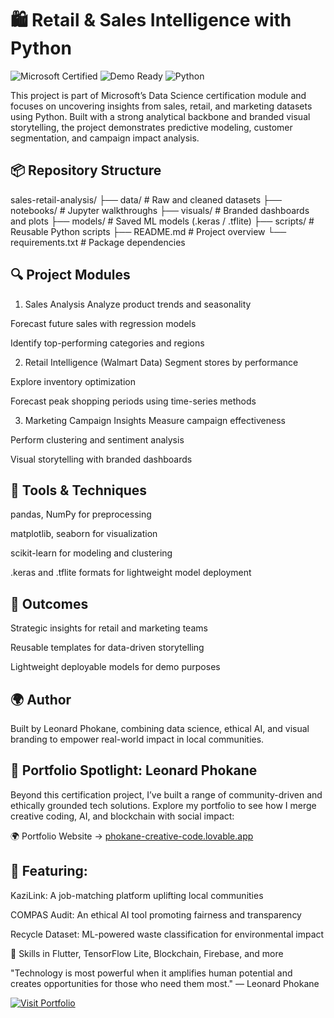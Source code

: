 # 🛍️ Retail & Sales Intelligence with Python

![Microsoft Certified](https://img.shields.io/badge/Microsoft-Certified-blue?logo=microsoft&style=for-the-badge)
![Demo Ready](https://img.shields.io/badge/Demo-Ready-brightgreen?style=for-the-badge)
![Python](https://img.shields.io/badge/Built%20with-Python-3776AB?logo=python&logoColor=white&style=for-the-badge)


This project is part of Microsoft’s Data Science certification module and focuses on uncovering insights from sales, retail, and marketing datasets using Python. Built with a strong analytical backbone and branded visual storytelling, the project demonstrates predictive modeling, customer segmentation, and campaign impact analysis.

## 📦 Repository Structure


sales-retail-analysis/
├── data/         # Raw and cleaned datasets
├── notebooks/    # Jupyter walkthroughs
├── visuals/      # Branded dashboards and plots
├── models/       # Saved ML models (.keras / .tflite)
├── scripts/      # Reusable Python scripts
├── README.md     # Project overview
└── requirements.txt  # Package dependencies

## 🔍 Project Modules
1. Sales Analysis
Analyze product trends and seasonality

Forecast future sales with regression models

Identify top-performing categories and regions

2. Retail Intelligence (Walmart Data)
Segment stores by performance

Explore inventory optimization

Forecast peak shopping periods using time-series methods

3. Marketing Campaign Insights
Measure campaign effectiveness

Perform clustering and sentiment analysis

Visual storytelling with branded dashboards

## 🧠 Tools & Techniques
pandas, NumPy for preprocessing

matplotlib, seaborn for visualization

scikit-learn for modeling and clustering

.keras and .tflite formats for lightweight model deployment

## 🎯 Outcomes
Strategic insights for retail and marketing teams

Reusable templates for data-driven storytelling

Lightweight deployable models for demo purposes

## 🌍 Author
Built by Leonard Phokane, combining data science, ethical AI, and visual branding to empower real-world impact in local communities.

## 🎨 Portfolio Spotlight: Leonard Phokane
Beyond this certification project, I’ve built a range of community-driven and ethically grounded tech solutions. Explore my portfolio to see how I merge creative coding, AI, and blockchain with social impact:

🌍 Portfolio Website → [phokane-creative-code.lovable.app](https://phokane-creative-code.lovable.app)
 
## 💼 Featuring:

KaziLink: A job-matching platform uplifting local communities

COMPAS Audit: An ethical AI tool promoting fairness and transparency

Recycle Dataset: ML-powered waste classification for environmental impact

📱 Skills in Flutter, TensorFlow Lite, Blockchain, Firebase, and more

"Technology is most powerful when it amplifies human potential and creates opportunities for those who need them most." 
— Leonard Phokane

[![Visit Portfolio](https://img.shields.io/badge/Visit-Portfolio-purple?style=for-the-badge&logo=internet-explorer)](https://phokane-creative-code.lovable.app/)

